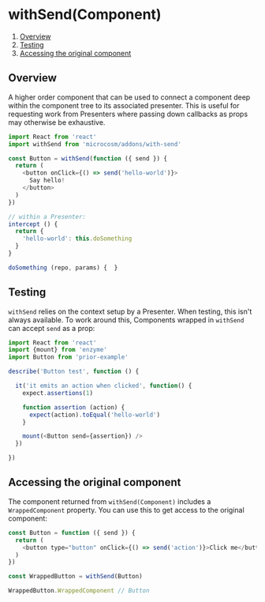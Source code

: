 # withSend(Component)

1. [Overview](#overview)
2. [Testing](#testing)
3. [Accessing the original component](#accessing-the-original-component)

## Overview

A higher order component that can be used to connect a component deep
within the component tree to its associated presenter. This is useful
for requesting work from Presenters where passing down callbacks as
props may otherwise be exhaustive.

```javascript
import React from 'react'
import withSend from 'microcosm/addons/with-send'

const Button = withSend(function ({ send }) {
  return (
    <button onClick={() => send('hello-world')}>
      Say hello!
    </button>
  )
})
```

```javascript
// within a Presenter:
intercept () {
  return {
    'hello-world': this.doSomething
  }
}

doSomething (repo, params) {  }
```

## Testing

`withSend` relies on the context setup by a Presenter. When testing,
this isn't always available. To work around this, Components wrapped
in `withSend` can accept `send` as a prop:

```javascript
import React from 'react'
import {mount} from 'enzyme'
import Button from 'prior-example'

describe('Button test', function () {

  it('it emits an action when clicked', function() {
    expect.assertions(1)

    function assertion (action) {
      expect(action).toEqual('hello-world')
    }

    mount(<Button send={assertion}) />
  })

})
```

## Accessing the original component

The component returned from `withSend(Component)` includes a
`WrappedComponent` property. You can use this to get access to the
original component:

```javascript
const Button = function ({ send }) {
  return (
    <button type="button" onClick={() => send('action')}>Click me</button>
  )
})

const WrappedButton = withSend(Button)

WrappedButton.WrappedComponent // Button
```
